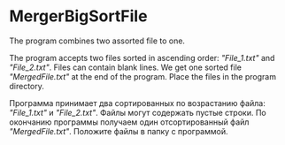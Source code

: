 # MergerBigSortFile
The program combines two assorted file to one.

The program accepts two files sorted in ascending order: *"File_1.txt"* and *"File_2.txt"*.
Files can contain blank lines.
We get one sorted file *"MergedFile.txt"* at the end of the program.
Place the files in the program directory.

Программа принимает два сортированных по возрастанию файла: *"File_1.txt"* и *"File_2.txt"*.
Файлы могут содержать пустые строки.
По окончанию программы получаем один отсортированный файл *"MergedFile.txt"*.
Положите файлы в папку с программой.
